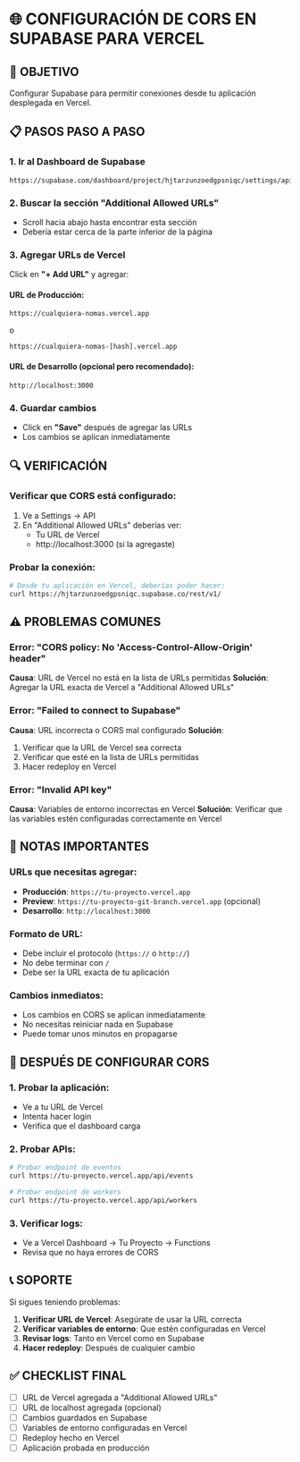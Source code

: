 # 🌐 CONFIGURACIÓN DE CORS EN SUPABASE PARA VERCEL

## 🎯 OBJETIVO

Configurar Supabase para permitir conexiones desde tu aplicación desplegada en Vercel.

## 📋 PASOS PASO A PASO

### 1. Ir al Dashboard de Supabase

```
https://supabase.com/dashboard/project/hjtarzunzoedgpsniqc/settings/api
```

### 2. Buscar la sección "Additional Allowed URLs"

- Scroll hacia abajo hasta encontrar esta sección
- Debería estar cerca de la parte inferior de la página

### 3. Agregar URLs de Vercel

Click en **"+ Add URL"** y agregar:

#### URL de Producción:

```
https://cualquiera-nomas.vercel.app
```

o

```
https://cualquiera-nomas-[hash].vercel.app
```

#### URL de Desarrollo (opcional pero recomendado):

```
http://localhost:3000
```

### 4. Guardar cambios

- Click en **"Save"** después de agregar las URLs
- Los cambios se aplican inmediatamente

## 🔍 VERIFICACIÓN

### Verificar que CORS está configurado:

1. Ve a Settings → API
2. En "Additional Allowed URLs" deberías ver:
   - Tu URL de Vercel
   - http://localhost:3000 (si la agregaste)

### Probar la conexión:

```bash
# Desde tu aplicación en Vercel, deberías poder hacer:
curl https://hjtarzunzoedgpsniqc.supabase.co/rest/v1/
```

## ⚠️ PROBLEMAS COMUNES

### Error: "CORS policy: No 'Access-Control-Allow-Origin' header"

**Causa**: URL de Vercel no está en la lista de URLs permitidas
**Solución**: Agregar la URL exacta de Vercel a "Additional Allowed URLs"

### Error: "Failed to connect to Supabase"

**Causa**: URL incorrecta o CORS mal configurado
**Solución**:

1. Verificar que la URL de Vercel sea correcta
2. Verificar que esté en la lista de URLs permitidas
3. Hacer redeploy en Vercel

### Error: "Invalid API key"

**Causa**: Variables de entorno incorrectas en Vercel
**Solución**: Verificar que las variables estén configuradas correctamente en Vercel

## 📝 NOTAS IMPORTANTES

### URLs que necesitas agregar:

- **Producción**: `https://tu-proyecto.vercel.app`
- **Preview**: `https://tu-proyecto-git-branch.vercel.app` (opcional)
- **Desarrollo**: `http://localhost:3000`

### Formato de URL:

- Debe incluir el protocolo (`https://` o `http://`)
- No debe terminar con `/`
- Debe ser la URL exacta de tu aplicación

### Cambios inmediatos:

- Los cambios en CORS se aplican inmediatamente
- No necesitas reiniciar nada en Supabase
- Puede tomar unos minutos en propagarse

## 🚀 DESPUÉS DE CONFIGURAR CORS

### 1. Probar la aplicación:

- Ve a tu URL de Vercel
- Intenta hacer login
- Verifica que el dashboard carga

### 2. Probar APIs:

```bash
# Probar endpoint de eventos
curl https://tu-proyecto.vercel.app/api/events

# Probar endpoint de workers
curl https://tu-proyecto.vercel.app/api/workers
```

### 3. Verificar logs:

- Ve a Vercel Dashboard → Tu Proyecto → Functions
- Revisa que no haya errores de CORS

## 📞 SOPORTE

Si sigues teniendo problemas:

1. **Verificar URL de Vercel**: Asegúrate de usar la URL correcta
2. **Verificar variables de entorno**: Que estén configuradas en Vercel
3. **Revisar logs**: Tanto en Vercel como en Supabase
4. **Hacer redeploy**: Después de cualquier cambio

## ✅ CHECKLIST FINAL

- [ ] URL de Vercel agregada a "Additional Allowed URLs"
- [ ] URL de localhost agregada (opcional)
- [ ] Cambios guardados en Supabase
- [ ] Variables de entorno configuradas en Vercel
- [ ] Redeploy hecho en Vercel
- [ ] Aplicación probada en producción
